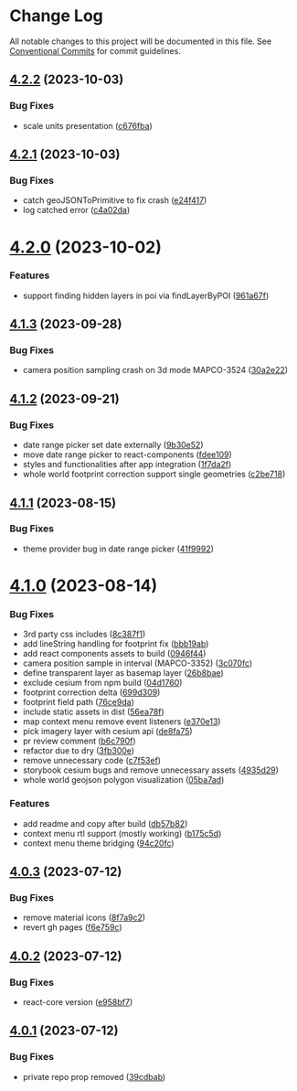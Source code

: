 # Change Log

All notable changes to this project will be documented in this file.
See [Conventional Commits](https://conventionalcommits.org) for commit guidelines.

## [4.2.2](https://github.com/MapColonies/shared-components/compare/@map-colonies/react-components@4.2.1...@map-colonies/react-components@4.2.2) (2023-10-03)


### Bug Fixes

* scale units presentation ([c676fba](https://github.com/MapColonies/shared-components/commit/c676fba7b0a00048c76d881399f5853845d97b71))





## [4.2.1](https://github.com/MapColonies/shared-components/compare/@map-colonies/react-components@4.2.0...@map-colonies/react-components@4.2.1) (2023-10-03)


### Bug Fixes

* catch geoJSONToPrimitive to fix crash ([e24f417](https://github.com/MapColonies/shared-components/commit/e24f4171844d9978955cec69b4be0e17de57eed8))
* log catched error ([c4a02da](https://github.com/MapColonies/shared-components/commit/c4a02da047274a896228f627d8e27f5c560165c5))





# [4.2.0](https://github.com/MapColonies/shared-components/compare/@map-colonies/react-components@4.1.3...@map-colonies/react-components@4.2.0) (2023-10-02)


### Features

* support finding hidden layers in poi via findLayerByPOI ([961a67f](https://github.com/MapColonies/shared-components/commit/961a67fe5164a0b06495e5bd02cf6eeb4ecd0d84))





## [4.1.3](https://github.com/MapColonies/shared-components/compare/@map-colonies/react-components@4.1.2...@map-colonies/react-components@4.1.3) (2023-09-28)


### Bug Fixes

* camera position sampling crash on 3d mode MAPCO-3524 ([30a2e22](https://github.com/MapColonies/shared-components/commit/30a2e2239c7e325eeb1f53a4867fd2fd6158831c))





## [4.1.2](https://github.com/MapColonies/shared-components/compare/@map-colonies/react-components@4.1.1...@map-colonies/react-components@4.1.2) (2023-09-21)


### Bug Fixes

* date range picker set date externally ([9b30e52](https://github.com/MapColonies/shared-components/commit/9b30e52a49abd2f589721302b6e11614259adf91))
* move date range picker to react-components ([fdee109](https://github.com/MapColonies/shared-components/commit/fdee1096a3e7de848055948ec308321f04047bf9))
* styles and functionalities after app integration ([1f7da2f](https://github.com/MapColonies/shared-components/commit/1f7da2f168beaaeb2a2736128c06abffe5803354))
* whole world footprint correction support single geometries ([c2be718](https://github.com/MapColonies/shared-components/commit/c2be7181030ea02e02a59e4a01ed4ed803ce6bad))





## [4.1.1](https://github.com/MapColonies/shared-components/compare/@map-colonies/react-components@4.1.0...@map-colonies/react-components@4.1.1) (2023-08-15)


### Bug Fixes

* theme provider bug in date range picker ([41f9992](https://github.com/MapColonies/shared-components/commit/41f99925f108a20dd8f87449fa636de9b81500ca))





# [4.1.0](https://github.com/MapColonies/shared-components/compare/@map-colonies/react-components@4.0.3...@map-colonies/react-components@4.1.0) (2023-08-14)


### Bug Fixes

* 3rd party css includes ([8c387f1](https://github.com/MapColonies/shared-components/commit/8c387f1670fe117ac7d2faf5a33c09eabdb795d4))
* add lineString handling for footprint fix ([bbb19ab](https://github.com/MapColonies/shared-components/commit/bbb19abca9f5b8408a66164f47ab852f5f302454))
* add react components assets to build ([0946f44](https://github.com/MapColonies/shared-components/commit/0946f4473d4acfc29328f812ef1aee887a99766a))
* camera position sample in interval (MAPCO-3352) ([3c070fc](https://github.com/MapColonies/shared-components/commit/3c070fc003c48da9590052995e1ed61065b9c2e0))
* define transparent layer as basemap layer ([26b8bae](https://github.com/MapColonies/shared-components/commit/26b8bae78cbb19df873c3f18589832a951acb3e8))
* exclude cesium from npm build ([04d1760](https://github.com/MapColonies/shared-components/commit/04d1760ed544ac7ac26297598b8c3a6a35b46142))
* footprint correction delta ([699d309](https://github.com/MapColonies/shared-components/commit/699d309bceaef9909ab348b47927a22fb7af006d))
* footprint field path ([76ce9da](https://github.com/MapColonies/shared-components/commit/76ce9da6263004c487d325905df7cf22f2c2f540))
* include static assets in dist ([56ea78f](https://github.com/MapColonies/shared-components/commit/56ea78f0b1478defbca3387ee5768856abd15a74))
* map context menu remove event listeners ([e370e13](https://github.com/MapColonies/shared-components/commit/e370e13f2d159499e9e2389a43a6ce84e702e27d))
* pick imagery layer with cesium api ([de8fa75](https://github.com/MapColonies/shared-components/commit/de8fa75bf38538289d1ca22e0fa93380ad958938))
* pr review comment ([b6c790f](https://github.com/MapColonies/shared-components/commit/b6c790fdee2729efb88ff295f0fa5fe4e884ed17))
* refactor due to dry ([3fb300e](https://github.com/MapColonies/shared-components/commit/3fb300eecb6777aa905d8cc942f15ec534823a0e))
* remove unnecessary code ([c7f53ef](https://github.com/MapColonies/shared-components/commit/c7f53ef3ee7740540735b11eb1e20bfcf1568580))
* storybook cesium bugs and remove unnecessary assets ([4935d29](https://github.com/MapColonies/shared-components/commit/4935d295c7416e022773d53324ab03983903fee7))
* whole world geojson polygon visualization ([05ba7ad](https://github.com/MapColonies/shared-components/commit/05ba7ad3ae2dceb8ae900e86ef803db8ea29d492))


### Features

* add readme and copy after build ([db57b82](https://github.com/MapColonies/shared-components/commit/db57b828e1351fe2b599f768c3c466fce74e36fa))
* context menu rtl support (mostly working) ([b175c5d](https://github.com/MapColonies/shared-components/commit/b175c5d194f0014362103f5fb1199098773275f1))
* context menu theme bridging ([94c20fc](https://github.com/MapColonies/shared-components/commit/94c20fcef52dc1bd09bcc5cc76ddce59a25efb21))






## [4.0.3](https://github.com/MapColonies/mc-shared-components/compare/@map-colonies/react-components@4.0.2...@map-colonies/react-components@4.0.3) (2023-07-12)


### Bug Fixes

* remove material icons ([8f7a9c2](https://github.com/MapColonies/mc-shared-components/commit/8f7a9c282ef54edcf061da49012a707e711293c8))
* revert gh pages ([f6e759c](https://github.com/MapColonies/mc-shared-components/commit/f6e759ce2dd9a6f7b4583f73dddd44d4b122d6bf))






## [4.0.2](https://github.com/MapColonies/mc-shared-components/compare/@map-colonies/react-components@4.0.1...@map-colonies/react-components@4.0.2) (2023-07-12)


### Bug Fixes

* react-core version ([e958bf7](https://github.com/MapColonies/mc-shared-components/commit/e958bf756501c58c8178c1959e3d236eacbb2bea))





## [4.0.1](https://github.com/MapColonies/mc-shared-components/compare/@map-colonies/react-components@4.0.0...@map-colonies/react-components@4.0.1) (2023-07-12)


### Bug Fixes

* private repo prop removed ([39cdbab](https://github.com/MapColonies/mc-shared-components/commit/39cdbabc6c535a15ed41d91be6d77db24586820a))
